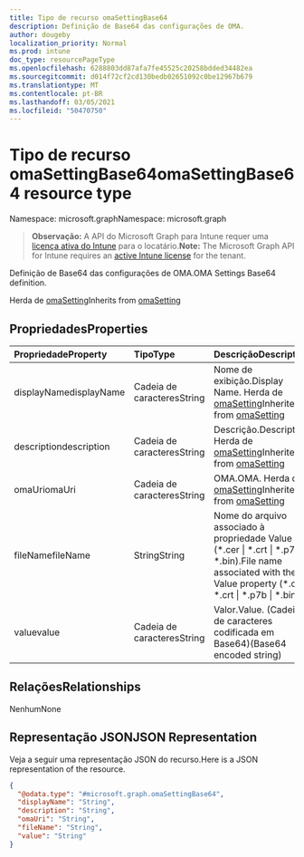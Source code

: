 ```yaml
---
title: Tipo de recurso omaSettingBase64
description: Definição de Base64 das configurações de OMA.
author: dougeby
localization_priority: Normal
ms.prod: intune
doc_type: resourcePageType
ms.openlocfilehash: 6288803dd87afa7fe45525c20258bdded34482ea
ms.sourcegitcommit: d014f72cf2cd130bedb02651092c0be12967b679
ms.translationtype: MT
ms.contentlocale: pt-BR
ms.lasthandoff: 03/05/2021
ms.locfileid: "50470750"
---
```

# <a name="omasettingbase64-resource-type"></a><span data-ttu-id="47c93-103">Tipo de recurso omaSettingBase64</span><span class="sxs-lookup"><span data-stu-id="47c93-103">omaSettingBase64 resource type</span></span>

<span data-ttu-id="47c93-104">Namespace: microsoft.graph</span><span class="sxs-lookup"><span data-stu-id="47c93-104">Namespace: microsoft.graph</span></span>

> <span data-ttu-id="47c93-105">**Observação:** A API do Microsoft Graph para Intune requer uma [licença ativa do Intune](https://go.microsoft.com/fwlink/?linkid=839381) para o locatário.</span><span class="sxs-lookup"><span data-stu-id="47c93-105">**Note:** The Microsoft Graph API for Intune requires an [active Intune license](https://go.microsoft.com/fwlink/?linkid=839381) for the tenant.</span></span>

<span data-ttu-id="47c93-106">Definição de Base64 das configurações de OMA.</span><span class="sxs-lookup"><span data-stu-id="47c93-106">OMA Settings Base64 definition.</span></span>


<span data-ttu-id="47c93-107">Herda de [omaSetting](../resources/intune-deviceconfig-omasetting.md)</span><span class="sxs-lookup"><span data-stu-id="47c93-107">Inherits from [omaSetting](../resources/intune-deviceconfig-omasetting.md)</span></span>

## <a name="properties"></a><span data-ttu-id="47c93-108">Propriedades</span><span class="sxs-lookup"><span data-stu-id="47c93-108">Properties</span></span>
|<span data-ttu-id="47c93-109">Propriedade</span><span class="sxs-lookup"><span data-stu-id="47c93-109">Property</span></span>|<span data-ttu-id="47c93-110">Tipo</span><span class="sxs-lookup"><span data-stu-id="47c93-110">Type</span></span>|<span data-ttu-id="47c93-111">Descrição</span><span class="sxs-lookup"><span data-stu-id="47c93-111">Description</span></span>|
|:---|:---|:---|
|<span data-ttu-id="47c93-112">displayName</span><span class="sxs-lookup"><span data-stu-id="47c93-112">displayName</span></span>|<span data-ttu-id="47c93-113">Cadeia de caracteres</span><span class="sxs-lookup"><span data-stu-id="47c93-113">String</span></span>|<span data-ttu-id="47c93-114">Nome de exibição.</span><span class="sxs-lookup"><span data-stu-id="47c93-114">Display Name.</span></span> <span data-ttu-id="47c93-115">Herda de [omaSetting](../resources/intune-deviceconfig-omasetting.md)</span><span class="sxs-lookup"><span data-stu-id="47c93-115">Inherited from [omaSetting](../resources/intune-deviceconfig-omasetting.md)</span></span>|
|<span data-ttu-id="47c93-116">description</span><span class="sxs-lookup"><span data-stu-id="47c93-116">description</span></span>|<span data-ttu-id="47c93-117">Cadeia de caracteres</span><span class="sxs-lookup"><span data-stu-id="47c93-117">String</span></span>|<span data-ttu-id="47c93-118">Descrição.</span><span class="sxs-lookup"><span data-stu-id="47c93-118">Description.</span></span> <span data-ttu-id="47c93-119">Herda de [omaSetting](../resources/intune-deviceconfig-omasetting.md)</span><span class="sxs-lookup"><span data-stu-id="47c93-119">Inherited from [omaSetting](../resources/intune-deviceconfig-omasetting.md)</span></span>|
|<span data-ttu-id="47c93-120">omaUri</span><span class="sxs-lookup"><span data-stu-id="47c93-120">omaUri</span></span>|<span data-ttu-id="47c93-121">Cadeia de caracteres</span><span class="sxs-lookup"><span data-stu-id="47c93-121">String</span></span>|<span data-ttu-id="47c93-122">OMA.</span><span class="sxs-lookup"><span data-stu-id="47c93-122">OMA.</span></span> <span data-ttu-id="47c93-123">Herda de [omaSetting](../resources/intune-deviceconfig-omasetting.md)</span><span class="sxs-lookup"><span data-stu-id="47c93-123">Inherited from [omaSetting](../resources/intune-deviceconfig-omasetting.md)</span></span>|
|<span data-ttu-id="47c93-124">fileName</span><span class="sxs-lookup"><span data-stu-id="47c93-124">fileName</span></span>|<span data-ttu-id="47c93-125">String</span><span class="sxs-lookup"><span data-stu-id="47c93-125">String</span></span>|<span data-ttu-id="47c93-126">Nome do arquivo associado à propriedade Value (\*.cer \| \*.crt \| \*.p7b \| \*.bin).</span><span class="sxs-lookup"><span data-stu-id="47c93-126">File name associated with the Value property (\*.cer \| \*.crt \| \*.p7b \| \*.bin).</span></span>|
|<span data-ttu-id="47c93-127">value</span><span class="sxs-lookup"><span data-stu-id="47c93-127">value</span></span>|<span data-ttu-id="47c93-128">Cadeia de caracteres</span><span class="sxs-lookup"><span data-stu-id="47c93-128">String</span></span>|<span data-ttu-id="47c93-129">Valor.</span><span class="sxs-lookup"><span data-stu-id="47c93-129">Value.</span></span> <span data-ttu-id="47c93-130">(Cadeia de caracteres codificada em Base64)</span><span class="sxs-lookup"><span data-stu-id="47c93-130">(Base64 encoded string)</span></span>|

## <a name="relationships"></a><span data-ttu-id="47c93-131">Relações</span><span class="sxs-lookup"><span data-stu-id="47c93-131">Relationships</span></span>
<span data-ttu-id="47c93-132">Nenhum</span><span class="sxs-lookup"><span data-stu-id="47c93-132">None</span></span>

## <a name="json-representation"></a><span data-ttu-id="47c93-133">Representação JSON</span><span class="sxs-lookup"><span data-stu-id="47c93-133">JSON Representation</span></span>
<span data-ttu-id="47c93-134">Veja a seguir uma representação JSON do recurso.</span><span class="sxs-lookup"><span data-stu-id="47c93-134">Here is a JSON representation of the resource.</span></span>
<!-- {
  "blockType": "resource",
  "@odata.type": "microsoft.graph.omaSettingBase64"
}
-->
``` json
{
  "@odata.type": "#microsoft.graph.omaSettingBase64",
  "displayName": "String",
  "description": "String",
  "omaUri": "String",
  "fileName": "String",
  "value": "String"
}
```









